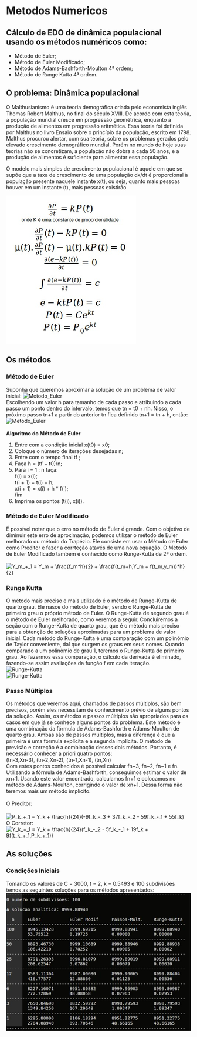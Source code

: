 # Metodos Numericos

## Cálculo de EDO de dinâmica populacional usando os métodos numéricos como:
 - Método de Euler;
 - Método de Euler Modificado;
 - Método de Adams-Bashforth-Moulton 4ª ordem; 
 - Método de Runge Kutta 4ª ordem.

## O problema: Dinâmica populacional
O Malthusianismo é uma teoria demográfica criada pelo economista inglês Thomas Robert Malthus, no final do século XVIII. De acordo com esta teoria, a população mundial cresce em progressão geométrica, enquanto a produção de alimentos em progressão aritmética. Essa teoria foi definida por Malthus no livro Ensaio sobre o princípio da população, escrito em 1798. Malthus procurou alertar, com sua teoria, sobre os problemas gerados pelo elevado crescimento demográfico mundial. Porém no mundo de hoje suas teorias não se concretizam, a população não dobra a cada 50 anos, e a produção de alimentos é suficiente para alimentar essa população.

O modelo mais simples de crescimento populacional é aquele em que se supõe que a taxa de crescimento de uma população dx/dt é proporcional à população presente naquele instante x(t), ou seja, quanto mais pessoas houver em um instante (t), mais pessoas existirão

![Equation](/dinamica_populacional.jpg?raw=true)

## Os métodos
### Método de Euler 
Suponha que queremos aproximar a solução de um problema de valor inicial: 
![Metodo_Euler](https://wikimedia.org/api/rest_v1/media/math/render/svg/823a0cbb6755ef8910cb3bb018d11411e81e4120?raw=true) <br>
Escolhendo um valor h para tamanho de cada passo e atribuindo a cada passo um ponto dentro do intervalo, temos que tn = t0 + nh. Nisso, o próximo passo tn+1 a partir do anterior tn fica definido tn+1 = tn + h, então:<br>
![Metodo_Euler](https://wikimedia.org/api/rest_v1/media/math/render/svg/269f6c656eab53584639f205ecfe88b628af701a)
<br>
<br>
<b>Algoritmo do Método de Euler</b><br>
1. Entre com a condição inicial x(t0) = x0;<br>
2. Coloque o número de iterações desejadas n;<br>
3. Entre com o tempo final tf ;<br>
4. Faça h = (tf − t0)/n;<br>
5. Para i = 1 : n faça:<br>
	f(i) = x(i);<br>
	t(i + 1) = t(i) + h;<br>
	x(i + 1) = x(i) + h * f(i);<br>
	fim<br>
6. Imprima os pontos (t(i), x(i)).

### Método de Euler Modificado 
É possível notar que o erro no método de Euler é grande. Com o objetivo de diminuir este erro de aproximação, podemos utilizar o método de Euler melhorado ou método do Trapézio. Ele consiste em usar o Método de Euler como Preditor e fazer a corrteção atavés de uma nova equação. O Método de Euler Modificado também é conhecido como Runge-Kutta de 2ª ordem. <br><br>
<img src="http://www.sciweavers.org/tex2img.php?eq=Y_m_%2B_1%20%3D%20Y_m%20%2B%20%5Cfrac%7Bf_m%2Ah%7D%7B2%7D%20%2B%20%5Cfrac%7Bf%28t_m%2Bh%2CY_m%20%2B%20f%28t_m%2Cy_m%29%29%2Ah%7D%7B2%7D&bc=White&fc=Black&im=jpg&fs=12&ff=arev&edit=0" align="center" border="0" alt="Y_m_+_1 = Y_m + \frac{f_m*h}{2} + \frac{f(t_m+h,Y_m + f(t_m,y_m))*h}{2}" width="421" height="43" />

### Runge Kutta
O método mais preciso e mais utilizado é o método de Runge-Kutta de quarto grau. Ele nasce do método de Euler, sendo o Runge-Kutta de primeiro grau o próprio método de Euler. O Runge-Kutta de segundo grau é o método de Euler melhorado, como veremos a seguir. Concluiremos a seção com o Runge-Kutta de quarto grau, que é o método mais preciso para a obtenção de soluções aproximadas para um problema de valor inicial. Cada método do Runge-Kutta é uma comparação com um polinômio de Taylor conveniente, daí que surgem os graus em seus nomes. Quando comparado a um polinômio de grau 1, teremos o Runge-Kutta de primeiro grau. Ao fazermos essa comparação, o cálculo da derivada é eliminado, fazendo-se assim avaliações da função f em cada iteração.
 <br>
![Runge-Kutta](https://wikimedia.org/api/rest_v1/media/math/render/svg/d8534f269d223b247698d487d6b93eef6a1070df)<br>
![Runge-Kutta](https://wikimedia.org/api/rest_v1/media/math/render/svg/42c75230fa264441ebc3725e456ea17147a604c3)

### Passo Múltiplos
Os métodos que veremos aqui, chamados de passos múltiplos, são bem precisos, porém eles necessitam de conhecimento prévio de alguns pontos da solução. Assim, os métodos e passos múltiplos são apropriados para os casos em que já se conhece alguns pontos do problema. Este método é uma combinação da fórmula de Adams-Bashforth e  Adams-Moulton de quarto grau. Ambas são de passos múltiplos, mas a diferença é que a primeira é uma fórmula explícita e a segunda implícita. O método de previsão e correção é a combinação desses dois métodos. Portanto, é necessário conhecer a priori quatro pontos:<br>
(tn-3,Xn-3), (tn-2,Xn-2), (tn-1,Xn-1), (tn,Xn)<br>
Com estes pontos conhecidos é possível calcular fn−3, fn−2, fn−1 e fn. Utilizando a fórmula de Adams-Bashforth, conseguimos estimar o valor de xn+1. Usando este valor encontrado, calculamos fn+1 e colocamos no método de Adams-Moulton, corrigindo o valor de xn+1. Dessa forma não teremos mais um método implícito.
<br><br>
O Preditor: <br>	
<img src="http://www.sciweavers.org/tex2img.php?eq=P_k_%2B_1%20%3D%20Y_k%20%2B%20%5Cfrac%7Bh%7D%7B24%7D%28-9f_k_-_3%20%2B%2037f_k_-_2%20-%2059f_k_-_1%20%2B%2055f_k%29&bc=White&fc=Black&im=jpg&fs=12&ff=arev&edit=0" align="center" border="0" alt="P_k_+_1 = Y_k + \frac{h}{24}(-9f_k_-_3 + 37f_k_-_2 - 59f_k_-_1 + 55f_k)" width="411" height="43" /><br>
O Corretor: <br>
<img src="http://latex.codecogs.com/gif.latex?Y_%7Bk&plus;1%7D%3DY_k&plus;%5Cfrac%7Bh%7D%7B24%7D%28f_%7Bk-2%7D-5f_%7Bk-1%7D&plus;19f_k&plus;9f%28t_%7Bk&plus;1%7D%2CP_%7Bk&plus;1%7D%29%29" align="center" border="0" alt="Y_k_+_1 = Y_k + \frac{h}{24}(f_k_-_2 - 5f_k_-_1 + 19f_k + 9f(t_k_+_1,P_k_+_1))" width="435" height="43" />

## As soluções
### Condições Iniciais
Tomando os valores de C = 3000, t = 2, k = 0.5493 e 100 subdivisões temos as seguintes soluções para os métodos apresentados:<br>
![Resultados](/resultados.jpg?raw=true)